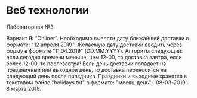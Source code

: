 # Веб технологии

Лабораторная №3

Вариант 9: “Onliner”. Необходимо вывести дату ближайшей доставки в формате: "12 апреля
2019". Желаемую дату доставки вводить через форму в формате "11.04.2019" (DD.MM.YYYY).
Алгоритм следующий: если сегодня времени меньше, чем 12-00, то доставка завтра, если более
12-00, то послезавтра! Если день доставки попадает на праздничный или выходной день, то
доставка переносится на следующий день после праздника. Праздники и выходные хранятся в
текстовом файле "holidays.txt" в формате: "месяц-день": '08-03-2019' - 8 марта 2019.
